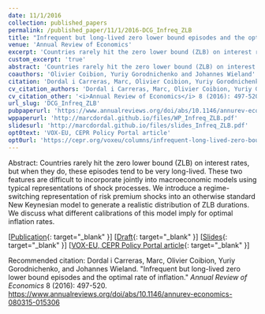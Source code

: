 ```yaml
---
date: 11/1/2016
collection: published_papers
permalink: /published_paper/11/1/2016-DCG_Infreq_ZLB
title: "Infrequent but long-lived zero lower bound episodes and the optimal rate of inflation"
venue: 'Annual Review of Economics'
excerpt: 'Countries rarely hit the zero lower bound (ZLB) on interest rates, but when they do, these episodes tend to be very long-lived. These two features are difficult to incorporate jointly into macroeconomic models using typical representations of shock processes. We introduce a regime-switching representation of risk premium shocks into an otherwise standard New Keynesian model to generate a realistic distribution of ZLB durations. We discuss what different calibrations of this model imply for optimal inflation rates.'
custom_excerpt: 'true'
abstract: 'Countries rarely hit the zero lower bound (ZLB) on interest rates, but when they do, these episodes tend to be very long-lived. These two features are difficult to incorporate jointly into macroeconomic models using typical representations of shock processes. We introduce a regime-switching representation of risk premium shocks into an otherwise standard New Keynesian model to generate a realistic distribution of ZLB durations. We discuss what different calibrations of this model imply for optimal inflation rates.'
coauthors: 'Olivier Coibion, Yuriy Gorodnichenko and Johannes Wieland'
citation: 'Dordal i Carreras, Marc, Olivier Coibion, Yuriy Gorodnichenko, and Johannes Wieland. &quot;Infrequent but long-lived zero lower bound episodes and the optimal rate of inflation.&quot; <i>Annual Review of Economics</i> 8 (2016): 497-520.'
cv_citation_authors: 'Dordal i Carreras, Marc, Olivier Coibion, Yuriy Gorodnichenko, and Johannes Wieland.'
cv_citation_other: '<i>Annual Review of Economics</i> 8 (2016): 497-520.'
url_slug: 'DCG_Infreq_ZLB'
pubpaperurl: 'https://www.annualreviews.org/doi/abs/10.1146/annurev-economics-080315-015306'
wppaperurl: 'http://marcdordal.github.io/files/WP_Infreq_ZLB.pdf'
slidesurl: 'http://marcdordal.github.io/files/slides_Infreq_ZLB.pdf'
opt0text: 'VOX-EU, CEPR Policy Portal article'
opt0url: 'https://cepr.org/voxeu/columns/infrequent-long-lived-zero-bound-episodes-and-optimal-rate-inflation#:~:text=policy%20Monetary%20Policy-,Infrequent%20but%20long%2Dlived%20zero%2Dbound%20episodes%20and,the%20optimal%20rate%20of%20inflation&text=Models%20that%20estimate%20optimal%20inflation,lack%20of%20historical%20data%20available.'
---
```

Abstract: Countries rarely hit the zero lower bound (ZLB) on interest rates, but when they do, these episodes tend to be very long-lived. These two features are difficult to incorporate jointly into macroeconomic models using typical representations of shock processes. We introduce a regime-switching representation of risk premium shocks into an otherwise standard New Keynesian model to generate a realistic distribution of ZLB durations. We discuss what different calibrations of this model imply for optimal inflation rates.

[[Publication](https://www.annualreviews.org/doi/abs/10.1146/annurev-economics-080315-015306){: target="_blank" }] [[Draft](http://marcdordal.github.io/files/WP_Infreq_ZLB.pdf){: target="_blank" }] [[Slides](http://marcdordal.github.io/files/slides_Infreq_ZLB.pdf){: target="_blank" }] 
[[VOX-EU, CEPR Policy Portal article](https://cepr.org/voxeu/columns/infrequent-long-lived-zero-bound-episodes-and-optimal-rate-inflation#:~:text=policy%20Monetary%20Policy-,Infrequent%20but%20long%2Dlived%20zero%2Dbound%20episodes%20and,the%20optimal%20rate%20of%20inflation&text=Models%20that%20estimate%20optimal%20inflation,lack%20of%20historical%20data%20available.){: target="_blank" }] 

Recommended citation: Dordal i Carreras, Marc, Olivier Coibion, Yuriy Gorodnichenko, and Johannes Wieland. "Infrequent but long-lived zero lower bound episodes and the optimal rate of inflation." <i>Annual Review of Economics</i> 8 (2016): 497-520. https://www.annualreviews.org/doi/abs/10.1146/annurev-economics-080315-015306